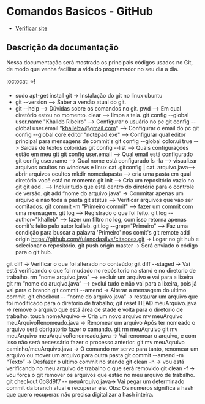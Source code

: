 # Comandos Basicos - GitHub #

* [Verificar site](https://github.com/wpbrasil/odin)

## Descrição da documentação ##
Nessa documentação será mostrado os principais códigos usados no Git, de modo que venha facilitar a vida do programador no seu dia a dia. </br>

:octocat:
:star:!

- sudo apt-get install git → Instalação do git no  linux ubuntu
- git --version --> Saber a versão atual do git.
- git --help --> Dúvidas sobre os comandos no git.
pwd --> Em qual diretório estou no momento.
clear --> limpa a tela.
git config --global user.name "Khalleb Ribeiro" --> Configurar o usuário no pc
git config --global user.email "khallebw@gmail.com" --> Configurar o email do pc
git config --global core.editor "notepad.exe" --> Configurar qual editor principal para mensagens de commit's
git config --global color.ui true --> Saídas de textos coloridas
git config --list --> Quais configurações estão em meu git
git config user.email --> Qual email está configurado
git config user.name --> Qual nome está configurado
ls -la --> visualizar arquivos ocultos no windows e linux
cat .gitconfig | cat. arquivo.java--> abrir arquivos ocultos
mkdir nomedapasta --> cria uma pasta em qual diretório você está no momento
git init --> Cria um repositório vazio no git
git add . --> Incluir tudo que está dentro do diretório para o controle de versão.
git add “nome do arquivo.java”  → Commitar apenas um arquivo e não toda a pasta
git status --> Verificar arquivos que vão ser comitados.
git commit -m "Primeiro commit" --> fazer um commit com uma mensagem.
git log --> Registrado o que foi feito.
git log --author="khalleb" --> fazer um filtro no log, com isso retorna apenas comit's feito pelo autor kalleb.
git log --grep="Primeiro" --> Faz uma condição para buscar a palavra 'Primeiro' nos comit's
git remote add origin https://github.com/fulanodasilva/citacoes.git → Logar no git hub e selecionar o repositório. 
git push origin master → Será enviado o código para o git hub.

git diff → Verificar o que foi alterado no conteúdo;
git diff --staged → Vai está verificando o que foi mudado no repósitorio na stand e no diretorio de trabalho.
rm “nome arquivo.java” -->  excluir um arquivo e vai para a lixeira
git rm  “nome do aruqivo.java” --> exclui tudo e não vai para a lixeira, pois já vai para o branch
git commit --amend → Alterar a mensagem do ultimo commit.
git checkout -- “nome do arquivo.java”   → restaurar um arquivo que foi modificado para o diretorio de trabalho;
git reset HEAD meuArquivo.java →  remove o arquivo que está área de stade e volta para o diretorio de trabalho.
touch  nomeArquivo → Cria um novo arquivo
mv meuArquivo meuArquivoRenomeado.java →  Renomear um arquivo 
    Após ter nomeado o arquivo será obrigatorio fazer o camando.
    git rm meuAqruivo
git mv meuArquivo meuArquivoRenomeado.java → Vai renomear o arquivo, e com isso não será necessário fazer o processo anterior. 
git mv meuAqruivo caminho/meuArquivo.java → O comando mv serve para tanto, renomear um arquivo ou mover um arquivo para outra pasta
git commit --amend -m “Texto”  → Desfazer o ultimo  commit no stande 
git clean -n → vou está verificando no meu arquivo de trabalho o que será removido
git clean -f → vou força o git remover os arquivos que estão no meu arquivo de trabalho.
git checkout 0b8d9f7 -- meuArquivo.java→  Vai pegar um determinado commit  da branch atual e recuperar ele. Obs: Os numeros significa a hash que quero recuperar. não precisa digitalizar a hash inteira.
